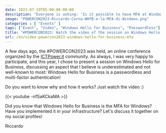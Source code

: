```yaml
---
date: 2023-07-19T05:00:00-00:00
description: "Everyone is asking: 'Is it possible to have MFA at Windows login?' The answer is 'yes,' and it's Windows Hello for Business! In the session, you will see what it is, how it works, and why Windows Hello for Business is a passwordless and multi-factor authentication solution."
image: "POWERCON2023-Riccardo-Corna-WHfB-e-la-MFA-di-Windows.png"
categories : [ "Events" ]
tags: ["Event", "Video", "Windows Hello for Business", "Passwordless"]
title: "#POWERCON2023: Watch the video of the session on Windows Hello for Business"
url: /en/video-powercon2023-windows-hello-for-business-mfa
---
```

A few days ago, the #POWERCON2023 was held, an online conference organized by the [ICTPower.it](https://ictpower.it) community. As always, I was very happy to participate, and this year, I chose to present a session on Windows Hello for Business, discussing an aspect that I believe is underestimated and not well-known to most: Windows Hello for Business is a passwordless and multi-factor authentication!

Do you want to know why and how it works? Just watch the video :)

{{< youtube -nfSaKCkaMA >}}

Did you know that Windows Hello for Business is the MFA for Windows? Have you implemented it in your infrastructure? Let's discuss it together on my social profiles!

Riccardo